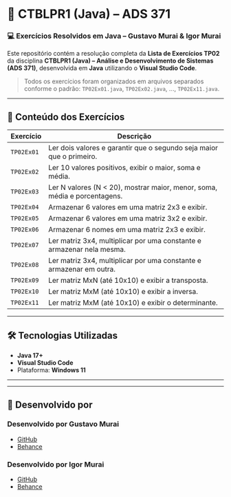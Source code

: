 # 📘 CTBLPR1 (Java) – ADS 371  
### 💻 Exercícios Resolvidos em Java – Gustavo Murai & Igor Murai

Este repositório contém a resolução completa da **Lista de Exercícios TP02** da disciplina **CTBLPR1 (Java) – Análise e Desenvolvimento de Sistemas (ADS 371)**, desenvolvida em **Java** utilizando o **Visual Studio Code**.

> Todos os exercícios foram organizados em arquivos separados conforme o padrão: `TP02Ex01.java`, `TP02Ex02.java`, ..., `TP02Ex11.java`.

---

## 🧠 Conteúdo dos Exercícios

| Exercício    | Descrição                                                                 |
|--------------|---------------------------------------------------------------------------|
| `TP02Ex01`   | Ler dois valores e garantir que o segundo seja maior que o primeiro.     |
| `TP02Ex02`   | Ler 10 valores positivos, exibir o maior, soma e média.                  |
| `TP02Ex03`   | Ler N valores (N < 20), mostrar maior, menor, soma, média e porcentagens.|
| `TP02Ex04`   | Armazenar 6 valores em uma matriz 2x3 e exibir.                          |
| `TP02Ex05`   | Armazenar 6 valores em uma matriz 3x2 e exibir.                          |
| `TP02Ex06`   | Armazenar 6 nomes em uma matriz 2x3 e exibir.                            |
| `TP02Ex07`   | Ler matriz 3x4, multiplicar por uma constante e armazenar nela mesma.    |
| `TP02Ex08`   | Ler matriz 3x4, multiplicar por uma constante e armazenar em outra.      |
| `TP02Ex09`   | Ler matriz MxN (até 10x10) e exibir a transposta.                        |
| `TP02Ex10`   | Ler matriz MxM (até 10x10) e exibir a inversa.                           |
| `TP02Ex11`   | Ler matriz MxM (até 10x10) e exibir o determinante.                      |

---

## 🛠️ Tecnologias Utilizadas

- **Java 17+**
- **Visual Studio Code**
- Plataforma: **Windows 11**

---

---

## 👥 Desenvolvido por

### Desenvolvido por Gustavo Murai  
- [GitHub](https://github.com/gustavomurai)  
- [Behance](https://www.behance.net/Muraiart)

### Desenvolvido por Igor Murai  
- [GitHub](https://github.com/igormurai)  
- [Behance](https://www.behance.net/igormurai)


